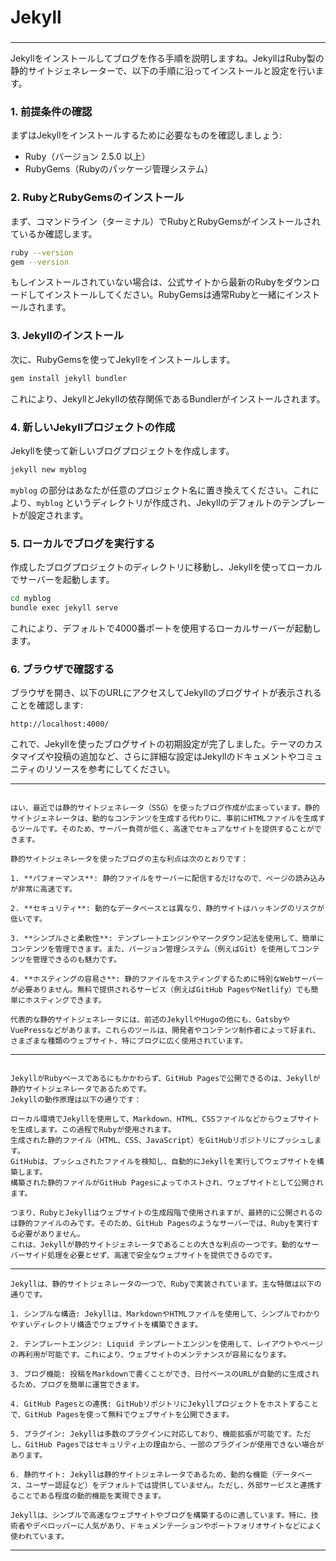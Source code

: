 ###
# Jekyll
###

---

Jekyllをインストールしてブログを作る手順を説明しますね。JekyllはRuby製の静的サイトジェネレーターで、以下の手順に沿ってインストールと設定を行います。

### 1. 前提条件の確認

まずはJekyllをインストールするために必要なものを確認しましょう:

- Ruby（バージョン 2.5.0 以上）
- RubyGems（Rubyのパッケージ管理システム）

### 2. RubyとRubyGemsのインストール

まず、コマンドライン（ターミナル）でRubyとRubyGemsがインストールされているか確認します。

```bash
ruby --version
gem --version
```

もしインストールされていない場合は、公式サイトから最新のRubyをダウンロードしてインストールしてください。RubyGemsは通常Rubyと一緒にインストールされます。

### 3. Jekyllのインストール

次に、RubyGemsを使ってJekyllをインストールします。

```bash
gem install jekyll bundler
```

これにより、JekyllとJekyllの依存関係であるBundlerがインストールされます。

### 4. 新しいJekyllプロジェクトの作成

Jekyllを使って新しいブログプロジェクトを作成します。

```bash
jekyll new myblog
```

`myblog` の部分はあなたが任意のプロジェクト名に置き換えてください。これにより、`myblog` というディレクトリが作成され、Jekyllのデフォルトのテンプレートが設定されます。

### 5. ローカルでブログを実行する

作成したブログプロジェクトのディレクトリに移動し、Jekyllを使ってローカルでサーバーを起動します。

```bash
cd myblog
bundle exec jekyll serve
```

これにより、デフォルトで4000番ポートを使用するローカルサーバーが起動します。

### 6. ブラウザで確認する

ブラウザを開き、以下のURLにアクセスしてJekyllのブログサイトが表示されることを確認します:

```
http://localhost:4000/
```

これで、Jekyllを使ったブログサイトの初期設定が完了しました。テーマのカスタマイズや投稿の追加など、さらに詳細な設定はJekyllのドキュメントやコミュニティのリソースを参考にしてください。

---
```

はい、最近では静的サイトジェネレータ（SSG）を使ったブログ作成が広まっています。静的サイトジェネレータは、動的なコンテンツを生成する代わりに、事前にHTMLファイルを生成するツールです。そのため、サーバー負荷が低く、高速でセキュアなサイトを提供することができます。

静的サイトジェネレータを使ったブログの主な利点は次のとおりです：

1. **パフォーマンス**: 静的ファイルをサーバーに配信するだけなので、ページの読み込みが非常に高速です。
   
2. **セキュリティ**: 動的なデータベースとは異なり、静的サイトはハッキングのリスクが低いです。

3. **シンプルさと柔軟性**: テンプレートエンジンやマークダウン記法を使用して、簡単にコンテンツを管理できます。また、バージョン管理システム（例えばGit）を使用してコンテンツを管理できるのも魅力です。

4. **ホスティングの容易さ**: 静的ファイルをホスティングするために特別なWebサーバーが必要ありません。無料で提供されるサービス（例えばGitHub PagesやNetlify）でも簡単にホスティングできます。

代表的な静的サイトジェネレータには、前述のJekyllやHugoの他にも、GatsbyやVuePressなどがあります。これらのツールは、開発者やコンテンツ制作者によって好まれ、さまざまな種類のウェブサイト、特にブログに広く使用されています。

```

---
```

JekyllがRubyベースであるにもかかわらず、GitHub Pagesで公開できるのは、Jekyllが静的サイトジェネレータであるためです。
Jekyllの動作原理は以下の通りです：

ローカル環境でJekyllを使用して、Markdown、HTML、CSSファイルなどからウェブサイトを生成します。この過程でRubyが使用されます。
生成された静的ファイル（HTML、CSS、JavaScript）をGitHubリポジトリにプッシュします。
GitHubは、プッシュされたファイルを検知し、自動的にJekyllを実行してウェブサイトを構築します。
構築された静的ファイルがGitHub Pagesによってホストされ、ウェブサイトとして公開されます。

つまり、RubyとJekyllはウェブサイトの生成段階で使用されますが、最終的に公開されるのは静的ファイルのみです。そのため、GitHub Pagesのようなサーバーでは、Rubyを実行する必要がありません。
これは、Jekyllが静的サイトジェネレータであることの大きな利点の一つです。動的なサーバーサイド処理を必要とせず、高速で安全なウェブサイトを提供できるのです。

```
---
```
Jekyllは、静的サイトジェネレータの一つで、Rubyで実装されています。主な特徴は以下の通りです。

1. シンプルな構造: Jekyllは、MarkdownやHTMLファイルを使用して、シンプルでわかりやすいディレクトリ構造でウェブサイトを構築できます。

2. テンプレートエンジン: Liquid テンプレートエンジンを使用して、レイアウトやページの再利用が可能です。これにより、ウェブサイトのメンテナンスが容易になります。

3. ブログ機能: 投稿をMarkdownで書くことができ、日付ベースのURLが自動的に生成されるため、ブログを簡単に運営できます。

4. GitHub Pagesとの連携: GitHubリポジトリにJekyllプロジェクトをホストすることで、GitHub Pagesを使って無料でウェブサイトを公開できます。

5. プラグイン: Jekyllは多数のプラグインに対応しており、機能拡張が可能です。ただし、GitHub Pagesではセキュリティ上の理由から、一部のプラグインが使用できない場合があります。

6. 静的サイト: Jekyllは静的サイトジェネレータであるため、動的な機能（データベース、ユーザー認証など）をデフォルトでは提供していません。ただし、外部サービスと連携することである程度の動的機能を実現できます。

Jekyllは、シンプルで高速なウェブサイトやブログを構築するのに適しています。特に、技術者やデベロッパーに人気があり、ドキュメンテーションやポートフォリオサイトなどによく使われています。
```
---
